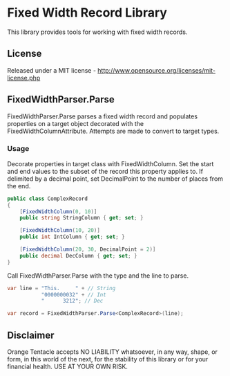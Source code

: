 Fixed Width Record Library
==========================

This library provides tools for working with fixed width records.

License
-------

Released under a MIT license - http://www.opensource.org/licenses/mit-license.php 

FixedWidthParser.Parse
----------------------

FixedWidthParser.Parse parses a fixed width record and populates properties on a 
target object decorated with the FixedWidthColumnAttribute.  Attempts are made to 
convert to target types.

### Usage

Decorate properties in target class with FixedWidthColumn.  Set the start and 
end values to the subset of the record this property applies to.  If delimited 
by a decimal point, set DecimalPoint to the number of places from the end.

```csharp
public class ComplexRecord
{
    [FixedWidthColumn(0, 10)]
    public string StringColumn { get; set; }

    [FixedWidthColumn(10, 20)]
    public int IntColumn { get; set; }

    [FixedWidthColumn(20, 30, DecimalPoint = 2)]
    public decimal DecColumn { get; set; }
}
```

Call FixedWidthParser.Parse with the type and the line to parse.

```csharp
var line = "This.     " + // String
           "0000000032" + // Int
           "      3212"; // Dec

var record = FixedWidthParser.Parse<ComplexRecord>(line);
```

Disclaimer
----------

Orange Tentacle accepts NO LIABILITY whatsoever, in any way, shape, or form, 
in this world of the next, for the stability of this library or for your 
financial health.  USE AT YOUR OWN RISK.
